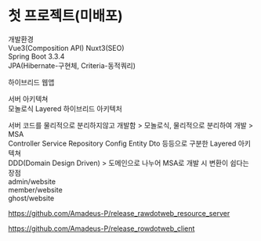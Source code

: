 # 첫 프로젝트(미배포)
개발환경 <br/>
Vue3(Composition API) Nuxt3(SEO) <br/>
Spring Boot 3.3.4 <br/>
JPA(Hibernate-구현체, Criteria-동적쿼리) <br/>

하이브리드 웹앱 <br/>

서버 아키텍쳐 <br/>
모놀로식 Layered 하이브리드 아키텍처

서버 코드를 물리적으로 분리하지않고 개발함 > 모놀로식, 물리적으로 분리하여 개발 > MSA <br/>
Controller Service Repository Config Entity Dto 등등으로 구분한 Layered 아키텍쳐 <br/>
DDD(Domain Design Driven) > 도메인으로 나누어 MSA로 개발 시 변환이 쉽다는 장점 <br/>
admin/website <br/>
member/website <br/>
ghost/website <br/>


https://github.com/Amadeus-P/release_rawdotweb_resource_server <br/>


https://github.com/Amadeus-P/release_rowdotweb_client
